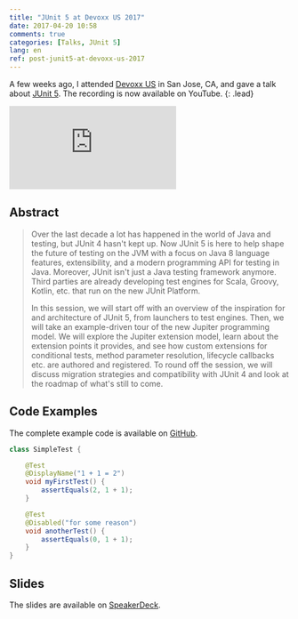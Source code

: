 ```yaml
---
title: "JUnit 5 at Devoxx US 2017"
date: 2017-04-20 10:58
comments: true
categories: [Talks, JUnit 5]
lang: en
ref: post-junit5-at-devoxx-us-2017
---
```


A few weeks ago, I attended [Devoxx US](http://cfp.devoxx.us/2017/talk/ZCD-4979/JUnit_5_-_The_New_Testing_Framework_for_Java_and_Platform_for_the_JVM) in San Jose, CA, and gave a talk about [JUnit 5](http://junit.org/junit5/). The recording is now available on YouTube.<!--more-->
{: .lead}

<div class="embed-responsive embed-responsive-16by9">
  <iframe src="https://yewtu.be/embed/0qI6_NKFQsY" frameborder="0" allowfullscreen></iframe>
</div>

## Abstract

> Over the last decade a lot has happened in the world of Java and testing, but JUnit 4 hasn't kept up. Now JUnit 5 is here to help shape the future of testing on the JVM with a focus on Java 8 language features, extensibility, and a modern programming API for testing in Java. Moreover, JUnit isn't just a Java testing framework anymore. Third parties are already developing test engines for Scala, Groovy, Kotlin, etc. that run on the new JUnit Platform.
>
> In this session, we will start off with an overview of the inspiration for and architecture of JUnit 5, from launchers to test engines. Then, we will take an example-driven tour of the new Jupiter programming model. We will explore the Jupiter extension model, learn about the extension points it provides, and see how custom extensions for conditional tests, method parameter resolution, lifecycle callbacks etc. are authored and registered. To round off the session, we will discuss migration strategies and compatibility with JUnit 4 and look at the roadmap of what's still to come.

## Code Examples

The complete example code is available on [GitHub](https://github.com/marcphilipp/junit5-demo/tree/20170323-devoxx.us/src/test/java/com/example).

```java
class SimpleTest {

    @Test
    @DisplayName("1 + 1 = 2")
    void myFirstTest() {
        assertEquals(2, 1 + 1);
    }

    @Test
    @Disabled("for some reason")
    void anotherTest() {
        assertEquals(0, 1 + 1);
    }
}
```

## Slides

The slides are available on [SpeakerDeck](https://speakerdeck.com/marcphilipp/junit-5-the-new-testing-framework-for-java-and-platform-for-the-jvm).

<script async class="speakerdeck-embed" data-id="7f3a63c8ecbb4bd98f4878fab2e07b09" data-ratio="1.77777777777778" src="//speakerdeck.com/assets/embed.js"></script>
